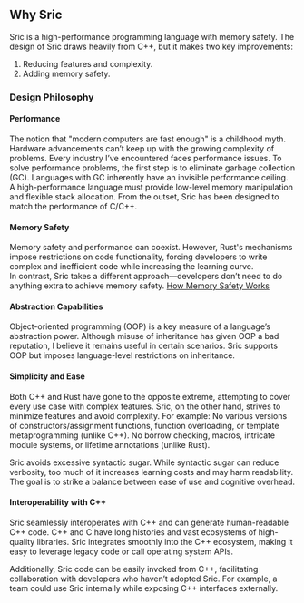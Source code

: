 ## Why Sric
Sric is a high-performance programming language with memory safety.
The design of Sric draws heavily from C++, but it makes two key improvements:
  1. Reducing features and complexity.
  2. Adding memory safety.

### Design Philosophy
#### Performance
The notion that "modern computers are fast enough" is a childhood myth. Hardware advancements can’t keep up with the growing complexity of problems. Every industry I’ve encountered faces performance issues. To solve performance problems, the first step is to eliminate garbage collection (GC). Languages with GC inherently have an invisible performance ceiling. A high-performance language must provide low-level memory manipulation and flexible stack allocation. From the outset, Sric has been designed to match the performance of C/C++.

#### Memory Safety
Memory safety and performance can coexist. However, Rust's mechanisms impose restrictions on code functionality, forcing developers to write complex and inefficient code while increasing the learning curve.  
In contrast, Sric takes a different approach—developers don’t need to do anything extra to achieve memory safety. [How Memory Safety Works](memory.md) 

#### Abstraction Capabilities
Object-oriented programming (OOP) is a key measure of a language’s abstraction power. Although misuse of inheritance has given OOP a bad reputation, I believe it remains useful in certain scenarios. Sric supports OOP but imposes language-level restrictions on inheritance.

#### Simplicity and Ease
Both C++ and Rust have gone to the opposite extreme, attempting to cover every use case with complex features. Sric, on the other hand, strives to minimize features and avoid complexity. For example: No various versions of constructors/assignment functions, function overloading, or template metaprogramming (unlike C++). No borrow checking, macros, intricate module systems, or lifetime annotations (unlike Rust).

Sric avoids excessive syntactic sugar. While syntactic sugar can reduce verbosity, too much of it increases learning costs and may harm readability. The goal is to strike a balance between ease of use and cognitive overhead.

#### Interoperability with C++
Sric seamlessly interoperates with C++ and can generate human-readable C++ code. C++ and C have long histories and vast ecosystems of high-quality libraries. Sric integrates smoothly into the C++ ecosystem, making it easy to leverage legacy code or call operating system APIs.

Additionally, Sric code can be easily invoked from C++, facilitating collaboration with developers who haven’t adopted Sric. For example, a team could use Sric internally while exposing C++ interfaces externally.
